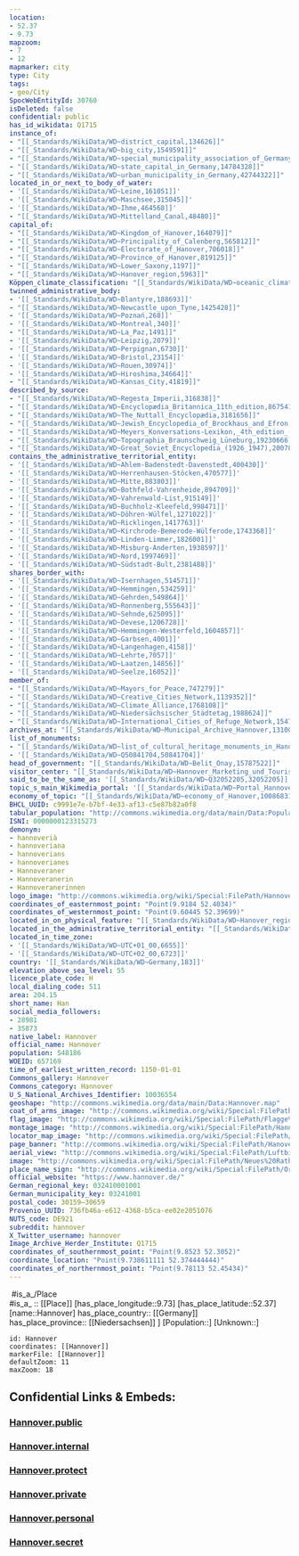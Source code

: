 ```yaml
---
location:
- 52.37
- 9.73
mapzoom:
- 7
- 12
mapmarker: city
type: City
tags:
- geo/City
SpocWebEntityId: 30760
isDeleted: false
confidential: public
has_id_wikidata: Q1715
instance_of:
- "[[_Standards/WikiData/WD~district_capital,134626]]"
- "[[_Standards/WikiData/WD~big_city,1549591]]"
- "[[_Standards/WikiData/WD~special_municipality_association_of_Germany,1780389]]"
- "[[_Standards/WikiData/WD~state_capital_in_Germany,14784328]]"
- "[[_Standards/WikiData/WD~urban_municipality_in_Germany,42744322]]"
located_in_or_next_to_body_of_water:
- '[[_Standards/WikiData/WD~Leine,161051]]'
- '[[_Standards/WikiData/WD~Maschsee,315045]]'
- '[[_Standards/WikiData/WD~Ihme,464568]]'
- "[[_Standards/WikiData/WD~Mittelland_Canal,48480]]"
capital_of:
- "[[_Standards/WikiData/WD~Kingdom_of_Hanover,164079]]"
- "[[_Standards/WikiData/WD~Principality_of_Calenberg,565812]]"
- "[[_Standards/WikiData/WD~Electorate_of_Hanover,706018]]"
- "[[_Standards/WikiData/WD~Province_of_Hanover,819125]]"
- "[[_Standards/WikiData/WD~Lower_Saxony,1197]]"
- "[[_Standards/WikiData/WD~Hanover_region,5963]]"
Köppen_climate_classification: "[[_Standards/WikiData/WD~oceanic_climate,182090]]"
twinned_administrative_body:
- '[[_Standards/WikiData/WD~Blantyre,188693]]'
- "[[_Standards/WikiData/WD~Newcastle_upon_Tyne,1425428]]"
- '[[_Standards/WikiData/WD~Poznań,268]]'
- '[[_Standards/WikiData/WD~Montreal,340]]'
- "[[_Standards/WikiData/WD~La_Paz,1491]]"
- '[[_Standards/WikiData/WD~Leipzig,2079]]'
- '[[_Standards/WikiData/WD~Perpignan,6730]]'
- '[[_Standards/WikiData/WD~Bristol,23154]]'
- '[[_Standards/WikiData/WD~Rouen,30974]]'
- '[[_Standards/WikiData/WD~Hiroshima,34664]]'
- "[[_Standards/WikiData/WD~Kansas_City,41819]]"
described_by_source:
- "[[_Standards/WikiData/WD~Regesta_Imperii,316838]]"
- "[[_Standards/WikiData/WD~Encyclopædia_Britannica_11th_edition,867541]]"
- "[[_Standards/WikiData/WD~The_Nuttall_Encyclopædia,3181656]]"
- "[[_Standards/WikiData/WD~Jewish_Encyclopedia_of_Brockhaus_and_Efron,4173137]]"
- "[[_Standards/WikiData/WD~Meyers_Konversations-Lexikon,_4th_edition_(1885_1890),19219752]]"
- "[[_Standards/WikiData/WD~Topographia_Braunschweig_Lüneburg,19230666]]"
- "[[_Standards/WikiData/WD~Great_Soviet_Encyclopedia_(1926_1947),20078554]]"
contains_the_administrative_territorial_entity:
- '[[_Standards/WikiData/WD~Ahlem-Badenstedt-Davenstedt,400430]]'
- '[[_Standards/WikiData/WD~Herrenhausen-Stöcken,470577]]'
- '[[_Standards/WikiData/WD~Mitte,883803]]'
- '[[_Standards/WikiData/WD~Bothfeld-Vahrenheide,894709]]'
- '[[_Standards/WikiData/WD~Vahrenwald-List,915149]]'
- '[[_Standards/WikiData/WD~Buchholz-Kleefeld,998471]]'
- '[[_Standards/WikiData/WD~Döhren-Wülfel,1271022]]'
- '[[_Standards/WikiData/WD~Ricklingen,1417763]]'
- '[[_Standards/WikiData/WD~Kirchrode-Bemerode-Wülferode,1743368]]'
- '[[_Standards/WikiData/WD~Linden-Limmer,1826001]]'
- '[[_Standards/WikiData/WD~Misburg-Anderten,1938597]]'
- '[[_Standards/WikiData/WD~Nord,1997469]]'
- '[[_Standards/WikiData/WD~Südstadt-Bult,2381488]]'
shares_border_with:
- '[[_Standards/WikiData/WD~Isernhagen,514571]]'
- '[[_Standards/WikiData/WD~Hemmingen,534259]]'
- '[[_Standards/WikiData/WD~Gehrden,549864]]'
- '[[_Standards/WikiData/WD~Ronnenberg,555643]]'
- '[[_Standards/WikiData/WD~Sehnde,625095]]'
- '[[_Standards/WikiData/WD~Devese,1206728]]'
- '[[_Standards/WikiData/WD~Hemmingen-Westerfeld,1604857]]'
- '[[_Standards/WikiData/WD~Garbsen,4001]]'
- '[[_Standards/WikiData/WD~Langenhagen,4158]]'
- '[[_Standards/WikiData/WD~Lehrte,7057]]'
- '[[_Standards/WikiData/WD~Laatzen,14856]]'
- '[[_Standards/WikiData/WD~Seelze,16052]]'
member_of:
- "[[_Standards/WikiData/WD~Mayors_for_Peace,747279]]"
- "[[_Standards/WikiData/WD~Creative_Cities_Network,1139352]]"
- "[[_Standards/WikiData/WD~Climate_Alliance,1768108]]"
- "[[_Standards/WikiData/WD~Niedersächsischer_Städtetag,1988624]]"
- "[[_Standards/WikiData/WD~International_Cities_of_Refuge_Network,15477956]]"
archives_at: "[[_Standards/WikiData/WD~Municipal_Archive_Hannover,1310039]]"
list_of_monuments:
- "[[_Standards/WikiData/WD~list_of_cultural_heritage_monuments_in_Hanover,1556926]]"
- '[[_Standards/WikiData/WD~Q50841704,50841704]]'
head_of_government: "[[_Standards/WikiData/WD~Belit_Onay,15787522]]"
visitor_center: "[[_Standards/WikiData/WD~Hannover_Marketing_und_Tourismus,27979581]]"
said_to_be_the_same_as: '[[_Standards/WikiData/WD~Q32052205,32052205]]'
topic_s_main_Wikimedia_portal: '[[_Standards/WikiData/WD~Portal_Hannover,70488594]]'
economy_of_topic: "[[_Standards/WikiData/WD~economy_of_Hanover,100868317]]"
BHCL_UUID: c9991e7e-b7bf-4e33-af13-c5e87b82a0f8
tabular_population: "http://commons.wikimedia.org/data/main/Data:Population+of+Hannover,+Germany.tab"
ISNI: 0000000123315273
demonym:
- hannoverià
- hannoveriana
- hannoverians
- hannoverianes
- Hannoveraner
- Hannoveranerin
- Hannoveranerinnen
logo_image: "http://commons.wikimedia.org/wiki/Special:FilePath/Hannover%20logo%20%282024%29.svg"
coordinates_of_easternmost_point: "Point(9.9184 52.4034)"
coordinates_of_westernmost_point: "Point(9.60445 52.39699)"
located_in_on_physical_feature: "[[_Standards/WikiData/WD~Hanover_region,5963]]"
located_in_the_administrative_territorial_entity: "[[_Standards/WikiData/WD~Hanover_region,5963]]"
located_in_time_zone:
- '[[_Standards/WikiData/WD~UTC+01_00,6655]]'
- '[[_Standards/WikiData/WD~UTC+02_00,6723]]'
country: '[[_Standards/WikiData/WD~Germany,183]]'
elevation_above_sea_level: 55
licence_plate_code: H
local_dialing_code: 511
area: 204.15
short_name: Han
social_media_followers:
- 28981
- 35873
native_label: Hannover
official_name: Hannover
population: 548186
WOEID: 657169
time_of_earliest_written_record: 1150-01-01
Commons_gallery: Hannover
Commons_category: Hannover
U_S_National_Archives_Identifier: 10036554
geoshape: "http://commons.wikimedia.org/data/main/Data:Hannover.map"
coat_of_arms_image: "http://commons.wikimedia.org/wiki/Special:FilePath/Coat%20of%20arms%20of%20Hannover.svg"
flag_image: "http://commons.wikimedia.org/wiki/Special:FilePath/Flagge%20Hannover.svg"
montage_image: "http://commons.wikimedia.org/wiki/Special:FilePath/Hannover%20collage.png"
locator_map_image: "http://commons.wikimedia.org/wiki/Special:FilePath/Hannover%20in%20H.svg"
page_banner: "http://commons.wikimedia.org/wiki/Special:FilePath/Hanover%20banner%201.jpg"
aerial_view: "http://commons.wikimedia.org/wiki/Special:FilePath/Luftbild%20Hannover%20Rathaus.JPG"
image: "http://commons.wikimedia.org/wiki/Special:FilePath/Neues%20Rathaus%20Hannover%202013.jpg"
place_name_sign: "http://commons.wikimedia.org/wiki/Special:FilePath/Ortstafel%20Landeshauptstadt%20Hannover%20Stadtteil%20Brinker%20Hafen.jpg"
official_website: "https://www.hannover.de/"
German_regional_key: 032410001001
German_municipality_key: 03241001
postal_code: 30159–30659
Provenio_UUID: 736fb46a-e612-4368-b5ca-ee02e2051076
NUTS_code: DE921
subreddit: hannover
X_Twitter_username: hannover
Image_Archive_Herder_Institute: Q1715
coordinates_of_southernmost_point: "Point(9.8523 52.3052)"
coordinate_location: "Point(9.738611111 52.374444444)"
coordinates_of_northernmost_point: "Point(9.78113 52.45434)"
---
```


﻿
 #is_a_/Place  
#is_a_ :: [[Place]] 
[has_place_longitude::9.73] 
[has_place_latitude::52.37] 
[name::Hannover] 
has_place_country:: [[Germany]]  
has_place_province:: [[Niedersachsen]] ] 
[Population::] 
[Unknown::] 


```leaflet
id: Hannover
coordinates: [[Hannover]] 
markerFile: [[Hannover]] 
defaultZoom: 11 
maxZoom: 18
```


## Confidential Links & Embeds: 

### [Hannover.public](/_public/\Earth\Continent\Europe\Europe~Central\Germany\Germany~West\Niedersachsen\counties~Niedersachsen\Region_Hannover\cities~Region_Hannover\Hannover\boroughs~HannoverHannover.public.md) 

### [Hannover.internal](/_internal/\Earth\Continent\Europe\Europe~Central\Germany\Germany~West\Niedersachsen\counties~Niedersachsen\Region_Hannover\cities~Region_Hannover\Hannover\boroughs~HannoverHannover.internal.md) 

### [Hannover.protect](/_protect/\Earth\Continent\Europe\Europe~Central\Germany\Germany~West\Niedersachsen\counties~Niedersachsen\Region_Hannover\cities~Region_Hannover\Hannover\boroughs~HannoverHannover.protect.md) 

### [Hannover.private](/_private/\Earth\Continent\Europe\Europe~Central\Germany\Germany~West\Niedersachsen\counties~Niedersachsen\Region_Hannover\cities~Region_Hannover\Hannover\boroughs~HannoverHannover.private.md) 

### [Hannover.personal](/_personal/\Earth\Continent\Europe\Europe~Central\Germany\Germany~West\Niedersachsen\counties~Niedersachsen\Region_Hannover\cities~Region_Hannover\Hannover\boroughs~HannoverHannover.personal.md) 

### [Hannover.secret](/_secret/\Earth\Continent\Europe\Europe~Central\Germany\Germany~West\Niedersachsen\counties~Niedersachsen\Region_Hannover\cities~Region_Hannover\Hannover\boroughs~HannoverHannover.secret.md)

